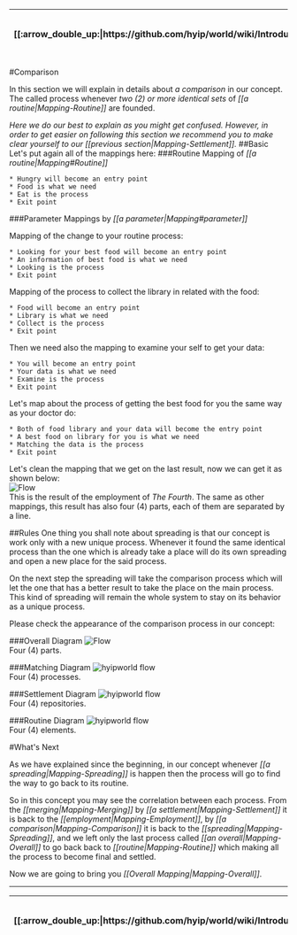 <table>
  <thead>
    <tr>
      <th>[[:arrow_double_up:|https://github.com/hyip/world/wiki/Introduction]]</th>
      <th>[[:arrow_up_small:|https://github.com/hyipworld/hyipworld.github.io/wiki/Introduction]]</th>
      <th>[[:rewind:|Introduction]] [[Intro|Introduction]]</th>
      <th>[[:arrow_backward:|Mapping-Settlement]] [[Prev|Mapping-Settlement]]</th>
      <th>[[:repeat:|Mapping-Comparison]] [[Reload|Mapping-Comparison]]</th>
      <th>[[Next|Mapping-Overall]] [[:arrow_forward:|Mapping-Overall]]</th>
      <th>[[Last|maps]] [[:fast_forward:|maps]]</th>
      <th>[[:arrow_down_small:|https://github.com/hyip/rating]]</th>
      <th>[[:arrow_double_down:|https://github.com/hyip/rating/wiki/Introduction]]</th>
    </tr>
  </thead>
</table>

#Comparison

In this section we will explain in details about _a comparison_ in our concept. The called process whenever _two (2) or more identical sets_ of _[[a routine|Mapping-Routine]]_ are founded.

_Here we do our best to explain as you might get confused. However, in order to get easier on following this section we recommend you to make clear yourself to our [[previous section|Mapping-Settlement]]._
##Basic
Let's put again all of the mappings here:
###Routine
Mapping of _[[a routine|Mapping#Routine]]_
```  
* Hungry will become an entry point
* Food is what we need 
* Eat is the process
* Exit point  
```
###Parameter
Mappings by _[[a parameter|Mapping#parameter]]_  

Mapping of the change to your routine process:
```
* Looking for your best food will become an entry point
* An information of best food is what we need 
* Looking is the process
* Exit point  
```
Mapping of the process to collect the library in related with the food:
```
* Food will become an entry point
* Library is what we need 
* Collect is the process
* Exit point  
```
Then we need also the mapping to examine your self to get your data:
```
* You will become an entry point
* Your data is what we need 
* Examine is the process
* Exit point  
```
Let's map about the process of getting the best food for you the same way as your doctor do:
```
* Both of food library and your data will become the entry point
* A best food on library for you is what we need 
* Matching the data is the process
* Exit point  
```
Let's clean the mapping that we get on the last result, now we can get it as shown below:  
![Flow](https://hyipworld.github.io/images/github/doc/figure16.png)  
This is the result of the employment of _The Fourth_. The same as other mappings, this result has also four (4) parts, each of them are separated by a line.

##Rules
One thing you shall note about spreading is that our concept is work only with a new unique process. Whenever it found the same identical process than the one which is already take a place will do its own spreading and open a new place for the said process.

On the next step the spreading will take the comparison process which will let the one that has a better result to take the place on the main process. This kind of spreading will remain the whole system to stay on its behavior as a unique process.

Please check the appearance of the comparison process in our concept:

###Overall Diagram
![Flow](https://hyipworld.github.io/images/github/doc/figure16.png)  
Four (4) parts.

###Matching Diagram
![hyipworld flow](https://hyipworld.github.io/images/github/doc/figure5.png)  
Four (4) processes.  

###Settlement Diagram
![hyipworld flow](https://hyipworld.github.io/images/github/doc/figure4.png)  
Four (4) repositories.  

###Routine Diagram
![hyipworld flow](https://hyipworld.github.io/images/github/doc/figure1.png)  
Four (4) elements.  

#What's Next

As we have explained since the beginning, in our concept whenever _[[a spreading|Mapping-Spreading]]_ is happen then the process will go to find the way to go back to its routine.

So in this concept you may see the correlation between each process. From the _[[merging|Mapping-Merging]]_ by  _[[a settlement|Mapping-Settlement]]_ it is back to the _[[employment|Mapping-Employment]]_, by _[[a comparison|Mapping-Comparison]]_ it is back to the _[[spreading|Mapping-Spreading]]_, and we left only the last process called _[[an overall|Mapping-Overall]]_ to go back back to _[[routine|Mapping-Routine]]_ which making all the process to become final and settled.

Now we are going to bring you _[[Overall Mapping|Mapping-Overall]]_.
***
<table>
  <thead>
    <tr>
      <th>[[:arrow_double_up:|https://github.com/hyip/world/wiki/Introduction]]</th>
      <th>[[:arrow_up_small:|https://github.com/hyipworld/hyipworld.github.io/wiki/Introduction]]</th>
      <th>[[:rewind:|Introduction]] [[Intro|Introduction]]</th>
      <th>[[:arrow_backward:|Mapping-Settlement]] [[Prev|Mapping-Settlement]]</th>
      <th>[[:repeat:|Mapping-Comparison]] [[Reload|Mapping-Comparison]]</th>
      <th>[[Next|Mapping-Overall]] [[:arrow_forward:|Mapping-Overall]]</th>
      <th>[[Last|maps]] [[:fast_forward:|maps]]</th>
      <th>[[:arrow_down_small:|https://github.com/hyip/rating]]</th>
      <th>[[:arrow_double_down:|https://github.com/hyip/rating/wiki/Introduction]]</th>
    </tr>
  </thead>
</table>